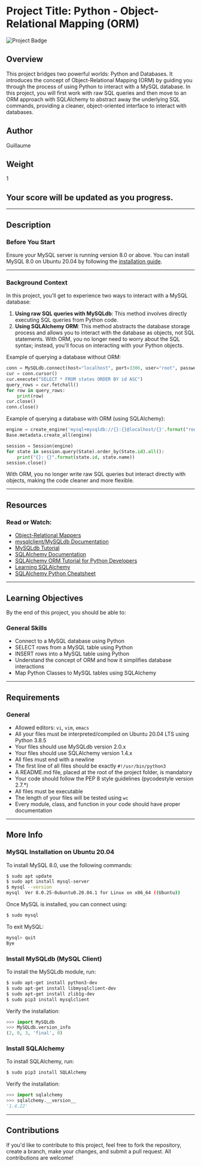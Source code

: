 # Project Title: Python - Object-Relational Mapping (ORM)

![Project Badge](https://img.shields.io/badge/50.88%25-completed-blue)

## Overview
This project bridges two powerful worlds: Python and Databases. It introduces the concept of Object-Relational Mapping (ORM) by guiding you through the process of using Python to interact with a MySQL database. In this project, you will first work with raw SQL queries and then move to an ORM approach with SQLAlchemy to abstract away the underlying SQL commands, providing a cleaner, object-oriented interface to interact with databases.

## Author
Guillaume

## Weight
1

## Your score will be updated as you progress.

---

## Description

### Before You Start
Ensure your MySQL server is running version 8.0 or above. You can install MySQL 8.0 on Ubuntu 20.04 by following the [installation guide](https://dev.mysql.com/doc/refman/8.0/en/installing.html).

---

### Background Context

In this project, you'll get to experience two ways to interact with a MySQL database:

1. **Using raw SQL queries with MySQLdb**: This method involves directly executing SQL queries from Python code.
2. **Using SQLAlchemy ORM**: This method abstracts the database storage process and allows you to interact with the database as objects, not SQL statements. With ORM, you no longer need to worry about the SQL syntax; instead, you'll focus on interacting with your Python objects.

Example of querying a database without ORM:

```python
conn = MySQLdb.connect(host="localhost", port=3306, user="root", passwd="root", db="my_db", charset="utf8")
cur = conn.cursor()
cur.execute("SELECT * FROM states ORDER BY id ASC")
query_rows = cur.fetchall()
for row in query_rows:
    print(row)
cur.close()
conn.close()
```

Example of querying a database with ORM (using SQLAlchemy):

```python
engine = create_engine('mysql+mysqldb://{}:{}@localhost/{}'.format("root", "root", "my_db"), pool_pre_ping=True)
Base.metadata.create_all(engine)

session = Session(engine)
for state in session.query(State).order_by(State.id).all():
    print("{}: {}".format(state.id, state.name))
session.close()
```

With ORM, you no longer write raw SQL queries but interact directly with objects, making the code cleaner and more flexible.

---

## Resources

### Read or Watch:

- [Object-Relational Mappers](https://www.google.com/search?q=object+relational+mappers)
- [mysqlclient/MySQLdb Documentation](https://mysqlclient.readthedocs.io/)
- [MySQLdb Tutorial](https://www.mysqltutorial.org/)
- [SQLAlchemy Documentation](https://docs.sqlalchemy.org/)
- [SQLAlchemy ORM Tutorial for Python Developers](https://realpython.com/python-sqlalchemy/)
- [Learning SQLAlchemy](https://docs.sqlalchemy.org/en/14/)
- [SQLAlchemy Python Cheatsheet](https://cheat.readthedocs.io/en/latest/sqlalchemy/)

---

## Learning Objectives

By the end of this project, you should be able to:

### General Skills

- Connect to a MySQL database using Python
- SELECT rows from a MySQL table using Python
- INSERT rows into a MySQL table using Python
- Understand the concept of ORM and how it simplifies database interactions
- Map Python Classes to MySQL tables using SQLAlchemy

---

## Requirements

### General

- Allowed editors: `vi`, `vim`, `emacs`
- All your files must be interpreted/compiled on Ubuntu 20.04 LTS using Python 3.8.5
- Your files should use MySQLdb version 2.0.x
- Your files should use SQLAlchemy version 1.4.x
- All files must end with a newline
- The first line of all files should be exactly `#!/usr/bin/python3`
- A README.md file, placed at the root of the project folder, is mandatory
- Your code should follow the PEP 8 style guidelines (pycodestyle version 2.7.*)
- All files must be executable
- The length of your files will be tested using `wc`
- Every module, class, and function in your code should have proper documentation

---

## More Info

### MySQL Installation on Ubuntu 20.04

To install MySQL 8.0, use the following commands:

```bash
$ sudo apt update
$ sudo apt install mysql-server
$ mysql --version
mysql  Ver 8.0.25-0ubuntu0.20.04.1 for Linux on x86_64 ((Ubuntu))
```

Once MySQL is installed, you can connect using:

```bash
$ sudo mysql
```

To exit MySQL:

```bash
mysql> quit
Bye
```

### Install MySQLdb (MySQL Client)

To install the MySQLdb module, run:

```bash
$ sudo apt-get install python3-dev
$ sudo apt-get install libmysqlclient-dev
$ sudo apt-get install zlib1g-dev
$ sudo pip3 install mysqlclient
```

Verify the installation:

```python
>>> import MySQLdb
>>> MySQLdb.version_info
(2, 0, 3, 'final', 0)
```

### Install SQLAlchemy

To install SQLAlchemy, run:

```bash
$ sudo pip3 install SQLAlchemy
```

Verify the installation:

```python
>>> import sqlalchemy
>>> sqlalchemy.__version__
'1.4.22'
```

---

## Contributions

If you'd like to contribute to this project, feel free to fork the repository, create a branch, make your changes, and submit a pull request. All contributions are welcome!


